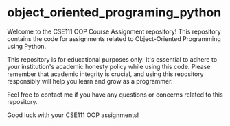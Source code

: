 # object_oriented_programing_python
Welcome to the CSE111 OOP Course Assignment repository! This repository contains the code for assignments related to Object-Oriented Programming using Python. 

This repository is for educational purposes only. It's essential to adhere to your institution's academic honesty policy while using this code. Please remember that academic integrity is crucial, and using this repository responsibly will help you learn and grow as a programmer.

Feel free to contact me if you have any questions or concerns related to this repository.

Good luck with your CSE111 OOP assignments!
